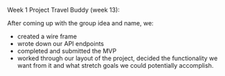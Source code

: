 Week 1 Project Travel Buddy (week 13):

After coming up with the group idea and name, we:
- created a wire frame
- wrote down our API endpoints
- completed and submitted the MVP
- worked through our layout of the project, decided the functionality we want from it and what stretch goals we could potentially accomplish.
